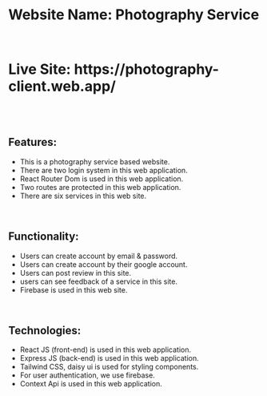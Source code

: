 <h1> Website Name: Photography Service</h1>
<br />
<h1> Live Site: https://photography-client.web.app/</h1>

<br />
<br />

<h2>Features:</h2>
<ul> 
<li> This is a photography service based website. </li>
<li> There are two login system in this web application. </li>
<li> React Router Dom is used in this web application. </li>
<li> Two routes are protected in this web application. </li>
<li> There are six services in this web site. </li>
</ul>

<br />

<h2>Functionality:</h2>
<ul> 
<li> Users can create account by email & password. </li>
<li> Users can create account by their google account. </li>
<li> Users can post review in this site. </li>
<li> users can see feedback of a service in this site. </li>
<li> Firebase is used in this web site. </li>
</ul>

<br />

<h2>Technologies:</h2>
<ul> 
<li> React JS (front-end) is used in this web application. </li>
<li> Express JS (back-end) is used in this web application.  </li>
<li> Tailwind CSS, daisy ui is used for styling components. </li>
<li> For user authentication, we use firebase.  </li>
<li> Context Api is used in this web application. </li>
</ul>


